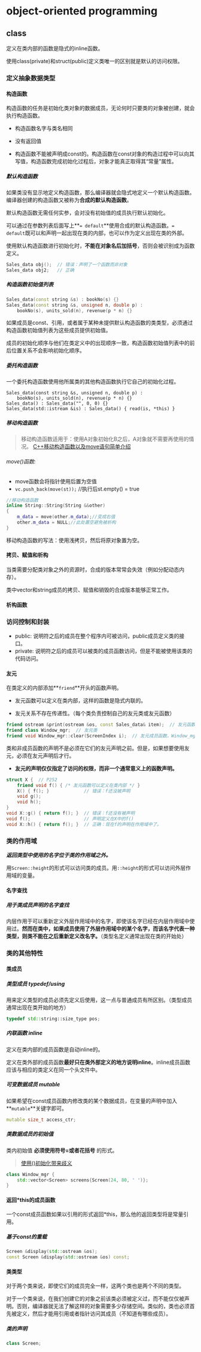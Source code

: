 # object-oriented programming

## class

定义在类内部的函数是隐式的inline函数。

使用class(private)和struct(public)定义类唯一的区别就是默认的访问权限。

### 定义抽象数据类型

#### 构造函数

构造函数的任务是初始化类对象的数据成员，无论何时只要类的对象被创建，就会执行构造函数。

* 构造函数名字与类名相同

* 没有返回值
* 构造函数不能被声明成const的。构造函数在const对象的构造过程中可以向其写值，构造函数完成初始化过程后，对象才能真正取得其“常量”属性。

##### 默认构造函数

如果类没有显示地定义构造函数，那么编译器就会隐式地定义一个默认构造函数。编译器创建的构造函数又被称为**合成的默认构造函数**。

默认构造函数无需任何实参，会对没有初始值的成员执行默认初始化。

可以通过在参数列表后面写上**`= default`**使用合成的默认构造函数。`= default`既可以和声明一起出现在类的内部，也可以作为定义出现在类的外部。

使用默认构造函数进行初始化时，**不能在对象名后加括号**，否则会被识别成为函数定义。

```c++
Sales_data obj();  // 错误：声明了一个函数而非对象
Sales_data obj2;   // 正确
```

##### 构造函数初始值列表

```c++
Sales_data(const string &s) : bookNo(s) {}
Sales_data(const string &s, unsigned n, double p) : 
    bookNo(s), units_sold(n), revenue(p * n) {}
```

如果成员是const、引用，或者属于某种未提供默认构造函数的类类型，必须通过构造函数初始值列表为这些成员提供初始值。

成员的初始化顺序与他们在类定义中的出现顺序一致，构造函数初始值列表中的前后位置关系不会影响初始化顺序。

##### 委托构造函数

一个委托构造函数使用他所属类的其他构造函数执行它自己的初始化过程。

```
Sales_data(const string &s, unsigned n, double p) : 
	bookNo(s), units_sold(n), revenue(p * n) {}
Sales_data() : Sales_data("", 0, 0) {}
Sales_data(std::istream &is) : Sales_data() { read(is, *this) }
```



##### 移动构造函数

> 移动构造函数适用于：使用A对象初始化B之后，A对象就不需要再使用的情况。
> [C++移动构造函数以及move语句简单介绍](https://www.cnblogs.com/qingergege/p/7607089.html) 

###### move()函数:

- move函数会将指针使用后置为空值
- `vc.push_back(move(st));`  //执行后st.empty() = true

```c++
//移动构造函数
inline String::String(String &&other)  
{
    m_data = move(other.m_data);//变成右值
    other.m_data = NULL;//此处置空避免被析构
}
```

移动构造函数的写法：使用浅拷贝，然后将原对象置为空。

#### 拷贝、赋值和析构

当类需要分配类对象之外的资源时，合成的版本常常会失效（例如分配动态内存）。

类中vector和string成员的拷贝、赋值和销毁的合成版本能够正常工作。

#### 析构函数

### 访问控制和封装

* public: 说明符之后的成员在整个程序内可被访问，public成员定义类的接口。
* private: 说明符之后的成员可以被类的成员函数访问，但是不能被使用该类的代码访问。

#### 友元

在类定义的内部添加**`friend`**开头的函数声明。

* 友元函数可以定义在类内部，这样的函数是隐式内联的。

* 友元关系不存在传递性。（每个类负责控制自己的友元类或友元函数）

```c++
friend ostream &print(ostream &os, const Sales_data& item);  // 友元函数
friend class Window_mgr;  // 友元类
friend void Window_mgr::clear(ScreenIndex i);  // 友元成员函数，Window_mgr::clea必须在类之前被声明
```

类和非成员函数的声明不是必须在它们的友元声明之前。但是，如果想要使用友元，必须在友元声明后才行。

* **友元的声明仅仅指定了访问的权限，而非一个通常意义上的函数声明。**

```c++
struct X {  // P252
	friend void f() { /* 友元函数可以定义在类内部 */ }
	X() { f(); }             // 错误：f还没被声明
	void g();
	void h();
}
void X::g() { return f(); }  // 错误：f还没有被声明
void f();                    // 声明定义在X中的f()
void X::h() { return f(); }  // 正确：现在f的声明在作用域中了。
```

### 类的作用域

***返回类型中使用的名字位于类的作用域之外。***

用`Screen::height`的形式可以访问类的成员。用`::height`的形式可以访问外层作用域的变量。

#### 名字查找

##### 用于类成员声明的名字查找

内层作用于可以重新定义外层作用域中的名字，即使该名字已经在内层作用域中使用过。**然而在类中，如果成员使用了外层作用域中的某个名字，而该名字代表一种类型，则类不能在之后重新定义改名字。**（类型名定义通常出现在类的开始处）

### 类的其他特性

#### 类成员

##### 类型成员 typedef/using

用来定义类型的成员必须先定义后使用，这一点与普通成员有所区别。（类型成员通常出现在类开始的地方）

```c++
typedef std::string::size_type pos;
```

##### 内联函数 inline

定义在类内部的成员函数是自动inline的。

定义在类外部的成员函数**最好只在类外部定义的地方说明inline**。inline成员函数应该与相应的类定义在同一个头文件中。

##### 可变数据成员 mutable

如果希望在const成员函数内修改类的某个数据成员，在变量的声明中加入**`mutable`**关键字即可。

```c++
mutable size_t access_ctr;
```

##### 类数据成员的初始值

类内初始值 **必须使用符号=或者花括号** 的形式。

> [使用()初始化带来歧义](https://zhuanlan.zhihu.com/p/21102748)

```c++
class Window_mgr {
    std::vector<Screen> screens{Screen(24, 80, ' ')};
}
```

#### 返回*this的成员函数

一个const成员函数如果以引用的形式返回*this，那么他的返回类型将是常量引用。

##### 基于const的重载

```c++
Screen &display(std::ostream &os);
const Screen &display(std::ostream &os) const;
```

#### 类类型

对于两个类来说，即使它们的成员完全一样，这两个类也是两个不同的类型。

对于一个类来说，在我们创建它的对象之前该类必须被定义过，而不能仅仅被声明。否则，编译器就无法了解这样的对象需要多少存储空间。类似的，类也必须首先被定义，然后才能用引用或者指针访问其成员（不知道有哪些成员）。

##### 类的声明

```c++
class Screen;
```


